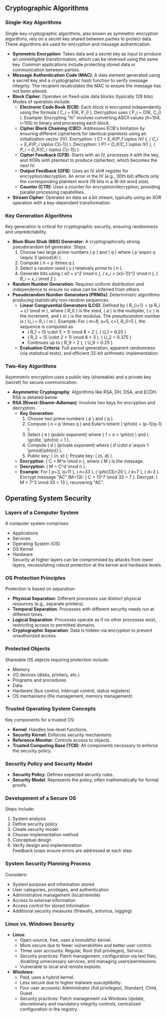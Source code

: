 ## Cryptographic Algorithms

### Single-Key Algorithms

Single-key cryptographic algorithms, also known as symmetric encryption algorithms, rely on a secret key shared between parties to protect data. These algorithms are used for encryption and message authentication.

- **Symmetric Encryption**: Takes data and a secret key as input to produce an unintelligible transformation, which can be reversed using the same key. Common applications include protecting stored data or communication between parties.
- **Message Authentication Code (MAC)**: A data element generated using a secret key and a cryptographic hash function to verify message integrity. The recipient recalculates the MAC to ensure the message has not been altered.
- **Block Cipher**: Operates on fixed-size data blocks (typically 128 bits). Modes of operation include:
  - **Electronic Code Book (ECB)**: Each block is encrypted independently using the formula ( C_i = E(K, P_i) ). Decryption uses ( P_i = D(K, C_i) ). Example: Encrypting "hi" involves converting ASCII values (h=104, i=105) to binary and processing each block.
  - **Cipher Block Chaining (CBC)**: Addresses ECB's limitation by ensuring different ciphertexts for identical plaintexts using an initialization vector (IV). Encryption: ( C*1 = E_K(P_1 \oplus IV) ), ( C_i = E_K(P_i \oplus C*{i-1}) ). Decryption: ( P*1 = D_K(C_1 \oplus IV) ), ( P_i = D_K(C_i \oplus C*{i-1}) ).
  - **Cipher Feedback (CFB)**: Starts with an IV, processes it with the key, and XORs with plaintext to produce ciphertext, which becomes the next IV.
  - **Output Feedback (OFB)**: Uses an IV shift register for encryption/decryption. An error in the IV (e.g., 30th bit) affects only the corresponding plaintext word (16 bits in a 16-bit word size).
  - **Counter (CTR)**: Uses a counter for encryption/decryption, providing parallel processing capabilities.
- **Stream Cipher**: Operates on data as a bit stream, typically using an XOR operation with a key-dependent transformation.

### Key Generation Algorithms

Key generation is critical for cryptographic security, ensuring randomness and unpredictability.

- **Blum Blum Shub (BBS) Generator**: A cryptographically strong pseudorandom bit generator. Steps:
  1. Choose two large prime numbers ( p ) and ( q ) where ( p \equiv q \equiv 3 \pmod{4} ).
  2. Compute ( n = p \times q ).
  3. Select a random seed ( s ) relatively prime to ( n ).
  4. Generate bits using ( x*0 = s^2 \mod n ), ( x_i = (x*{i-1})^2 \mod n ), ( B_i = x_i \mod 2 ).
- **Random Number Generation**: Requires uniform distribution and independence to ensure no value can be inferred from others.
- **Pseudorandom Number Generators (PRNGs)**: Deterministic algorithms producing statistically non-random sequences.
  - **Linear Congruential Generators (LCG)**: Defined by ( R\_{i+1} = (a R_i + c) \mod m ), where ( R_0 ) is the seed, ( a ) is the multiplier, ( c ) is the increment, and ( m ) is the modulus. The pseudorandom number is ( U_i = R_i / m ). Example: For ( m=8, a=5, c=1, R_0=5 ), the sequence is computed as:
    - ( R_1 = (5 \cdot 5 + 1) \mod 8 = 2 ), ( U_1 = 0.25 )
    - ( R_2 = (5 \cdot 2 + 1) \mod 8 = 3 ), ( U_2 = 0.375 )
    - Continues up to ( R_9 = 2 ), ( U_9 = 0.25 ).
  - **Evaluation Criteria**: Full-period generation, apparent randomness (via statistical tests), and efficient 32-bit arithmetic implementation.

### Two-Key Algorithms

Asymmetric encryption uses a public key (shareable) and a private key (secret) for secure communication.

- **Asymmetric Cryptography**: Algorithms like RSA, DH, DSA, and ECDH. RSA is detailed below.
- **RSA (Rivest-Shamir-Adleman)**: Involves two keys for encryption and decryption.
  - **Key Generation**:
    1. Choose two prime numbers ( p ) and ( q ).
    2. Compute ( n = p \times q ) and Euler’s totient ( \phi(n) = (p-1)(q-1) ).
    3. Select ( e ) (public exponent) where ( 1 < e < \phi(n) ) and ( \gcd(e, \phi(n)) = 1 ).
    4. Compute ( d ) (private exponent) where ( d \cdot e \equiv 1 \pmod{\phi(n)} ).
    5. Public key: ( (n, e) ); Private key: ( (n, d) ).
  - **Encryption**: ( C = M^e \mod n ), where ( M ) is the message.
  - **Decryption**: ( M = C^d \mod n ).
  - **Example**: For ( p=3, q=11 ), ( n=33 ), ( \phi(33)=20 ), ( e=7 ), ( d=3 ). Encrypt message "AC" (M=13): ( C = 13^7 \mod 33 = 7 ). Decrypt: ( M = 7^3 \mod 33 = 13 ), recovering "AC".

## Operating System Security

### Layers of a Computer System

A computer system comprises:

- Applications
- Services
- Operating System (OS)
- OS Kernel
- Hardware  
   Security at higher layers can be compromised by attacks from lower layers, necessitating robust protection at the kernel and hardware levels.

### OS Protection Principles

Protection is based on separation:

- **Physical Separation**: Different processes use distinct physical resources (e.g., separate printers).
- **Temporal Separation**: Processes with different security needs run at different times.
- **Logical Separation**: Processes operate as if no other processes exist, restricting access to permitted domains.
- **Cryptographic Separation**: Data is hidden via encryption to prevent unauthorized access.

### Protected Objects

Shareable OS objects requiring protection include:

- Memory
- I/O devices (disks, printers, etc.)
- Programs and procedures
- Data
- Hardware (bus control, interrupt control, status registers)
- OS mechanisms (file management, memory management)

### Trusted Operating System Concepts

Key components for a trusted OS:

- **Kernel**: Handles low-level functions.
- **Security Kernel**: Enforces security mechanisms.
- **Reference Monitor**: Controls access to objects.
- **Trusted Computing Base (TCB)**: All components necessary to enforce the security policy.

### Security Policy and Security Model

- **Security Policy**: Defines expected security rules.
- **Security Model**: Represents the policy, often mathematically for formal proofs.

### Development of a Secure OS

Steps include:

1. System analysis
2. Define security policy
3. Create security model
4. Choose implementation method
5. Conceptual design
6. Verify design and implementation  
   Feedback loops ensure errors are addressed at each step.

### System Security Planning Process

Considers:

- System purpose and information stored
- User categories, privileges, and authentication
- Administrative management (local/remote)
- Access to external information
- Access control for stored information
- Additional security measures (firewalls, antivirus, logging)

### Linux vs. Windows Security

- **Linux**:
  - Open-source, free, uses a monolithic kernel.
  - More secure due to fewer vulnerabilities and better user control.
  - Three user accounts: Regular, Root (full privileges), Service.
  - Security practices: Patch management, configuration via text files, disabling unnecessary services, and managing users/permissions.
  - Vulnerable to local and remote exploits.
- **Windows**:
  - Paid, uses a hybrid kernel.
  - Less secure due to higher malware susceptibility.
  - Four user accounts: Administrator (full privileges), Standard, Child, Guest.
  - Security practices: Patch management via Windows Update, discretionary and mandatory integrity controls, centralized configuration in the registry.
